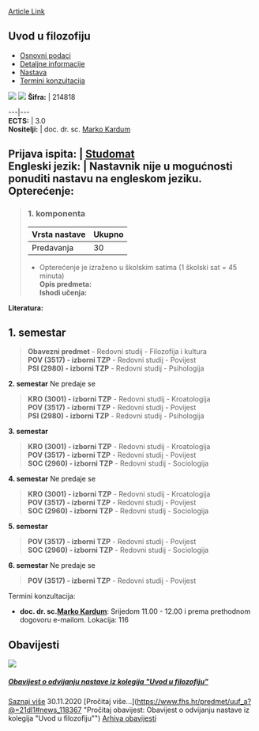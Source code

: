 [Article Link](https://www.fhs.hr/predmet/uuf_a)

## Uvod u filozofiju
  * [Osnovni podaci](https://www.fhs.hr/predmet/uuf_a#v1id-904884_634484_1_0 "Osnovni podaci")
  * [Detaljne informacije](https://www.fhs.hr/predmet/uuf_a#v1id-904884_634484_1_1 "Detaljne informacije")
  * [Nastava](https://www.fhs.hr/predmet/uuf_a#v1id-904884_634484_1_2 "Nastava")
  * [Termini konzultacija](https://www.fhs.hr/predmet/uuf_a#v1id-904884_634484_1_3 "Termini konzultacija")


[![](https://www.fhs.hr/img/flags/gif/hr.gif)](https://www.fhs.hr/predmet/uuf_a) [![](https://www.fhs.hr/img/flags/gif/gb.gif)](https://www.fhs.hr/en/course/itp_b)
**Šifra:** |  214818  
  
---|---  
**ECTS:** |  3.0   
**Nositelji:** |  doc. dr. sc. [Marko Kardum](https://www.fhs.hr/djelatnik/marko.kardum)   
  
**Prijava ispita:** |  [Studomat](http://www.isvu.hr/studomat)  
**Engleski jezik:** |  Nastavnik nije u mogućnosti ponuditi nastavu na engleskom jeziku.   
**Opterećenje:**  
---  
> ### 1. komponenta
> | Vrsta nastave | Ukupno  
> ---|---  
> Predavanja | 30  
> * Opterećenje je izraženo u školskim satima (1 školski sat = 45 minuta)   
**Opis predmeta:**  
> **Ishodi učenja:**  

  
**Literatura:**  

  
**1. semestar**  
---  
> **Obavezni predmet** - Redovni studij - Filozofija i kultura  
>  **POV (3517) - izborni TZP** - Redovni studij - Povijest  
>  **PSI (2980) - izborni TZP** - Redovni studij - Psihologija  
>   
  
**2. semestar** Ne predaje se  
> **KRO (3001) - izborni TZP** - Redovni studij - Kroatologija  
>  **POV (3517) - izborni TZP** - Redovni studij - Povijest  
>  **PSI (2980) - izborni TZP** - Redovni studij - Psihologija  
>   
  
**3. semestar**  
> **KRO (3001) - izborni TZP** - Redovni studij - Kroatologija  
>  **POV (3517) - izborni TZP** - Redovni studij - Povijest  
>  **SOC (2960) - izborni TZP** - Redovni studij - Sociologija  
>   
  
**4. semestar** Ne predaje se  
> **KRO (3001) - izborni TZP** - Redovni studij - Kroatologija  
>  **POV (3517) - izborni TZP** - Redovni studij - Povijest  
>  **SOC (2960) - izborni TZP** - Redovni studij - Sociologija  
>   
  
**5. semestar**  
> **POV (3517) - izborni TZP** - Redovni studij - Povijest  
>  **SOC (2960) - izborni TZP** - Redovni studij - Sociologija  
>   
  
**6. semestar** Ne predaje se  
> **POV (3517) - izborni TZP** - Redovni studij - Povijest  
>   
Termini konzultacija: 
  * **doc. dr. sc.[Marko Kardum](https://www.fhs.hr/djelatnik/marko.kardum)**: 
Srijedom 11.00 - 12.00 i prema prethodnom dogovoru e-mailom.
Lokacija: 116 


## Obavijesti
[ ![](https://www.fhs.hr/_pub/themes_static/hrstud2024/default/img/default_news.jpg) ](https://www.fhs.hr/predmet/uuf_a?@=21dl1#news_118367)
#####  [Obavijest o odvijanju nastave iz kolegija "Uvod u filozofiju"](https://www.fhs.hr/predmet/uuf_a?@=21dl1#news_118367)
[Saznaj više](https://www.fhs.hr/predmet/uuf_a?@=21dl1#news_118367)
30.11.2020
[Pročitaj više...](https://www.fhs.hr/predmet/uuf_a?@=21dl1#news_118367 "Pročitaj obavijest: Obavijest o odvijanju nastave iz kolegija "Uvod u filozofiju"")
[Arhiva obavijesti](https://www.fhs.hr/predmet/uuf_a?@=21cft#news_118367 "Arhiva obavijesti")
